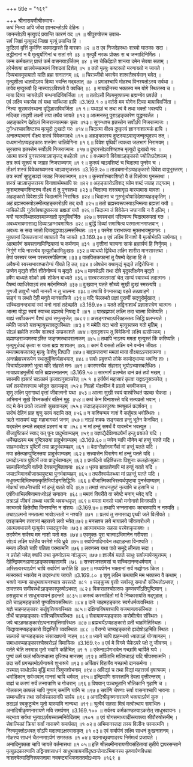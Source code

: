 +++
title = "१६९"

+++
श्रीनारायणीश्रीरुवाच-  
कथं नित्या अपि जीवा ज्ञानवन्तोऽपि देहिनः ।  
जानन्तोऽपि मृत्युपदं प्रयान्ति कारणं वद ॥१ ॥
श्रीपुरुषोत्तम उवाच-  
सर्वं जिह्मं मृत्युपदं जिह्मा मृत्युं प्रयान्ति हि ।  
कुटिलां वृत्तिं कुर्वन्ति कामाद्यास्ते हि मारकाः ॥२ ॥
त एव निजदेहस्थाः शत्रवो घातकाः सदा ।  
तद्धीनानां न वै मृत्युर्योगिनां च सतां रमे ॥३ ॥
मृत्युर्वै नरकः प्रोक्तः स च जन्मादिनिर्मितः ।  
जन्म कर्मबलात् प्राप्तं कर्म वासनयाऽर्जितम् ॥४ ॥
सा चेन्निर्दह्यते शान्त्या दमेन सेवया सताम् ।  
हरेर्भक्त्या क्षालयेच्चात्मानं विशदतां दिशेत् ॥५ ॥
ततो मृत्युः कष्टरूपो मरणाख्यो न जायते ।  
दिव्यभावमुपायातो याति ब्रह्म सनातनम् ॥६ ॥
चिरञ्जीवो भवत्येव शाश्वतैश्वर्यवान् भवेत् ।  
मृत्युशीला धातवोऽस्य दिव्या भवन्ति मद्बलात् ॥७ ॥
प्रमादश्चापि मोहश्च विनश्यतोऽस्य सर्वथा ।  
तावेव मृप्युरूपौ हि नास्याऽऽविशतो वै क्वचित् ॥८ ॥
मायाहीनस्य भक्तस्य मम योगे स्थितस्य च ।  
माया दिव्या जायतेऽपि बन्धनादिविवर्जिता ॥९ ॥
ततोऽसौ नित्यमुक्तात्मा ब्रह्मण्येव प्रवर्तते ।  
एवं लक्ष्मि भवत्येव त्वं यथा चाब्धिजा ह्यपि ॥3.169.१ ०॥
वर्तसे मम योगेन दिव्या मायाविवर्जिता ।  
नित्या सुसमसंस्थाना वृद्धिहासविवर्जिता ॥१ १॥
यथाऽहं च तथा त्वं वै तथा भक्तो भवत्यपि ।  
मदिच्छा तादृशी लक्ष्मी तया तथैव जायते ॥१२॥
आत्मनस्तु पुराऽहङ्कारेण युद्धमवर्तत ।  
अहङ्कारेण देहोऽयं निजराज्यात्मकः कृतः ॥१३॥
सुगन्धश्च हृतस्तेन सर्वोऽपि निजराज्यजः ।  
दुर्गन्धश्चावशिष्टश्च मृत्युदो दुःखदो गरः ॥१४॥
चिदात्मा वीक्ष्य दुष्कृत्यं ज्ञाननाशात्मकं ह्यपि ।  
अनात्म्याचरणं वीक्ष्य शस्त्रं विवेकमादधे ॥१५॥
अहङ्कारस्य दुष्टस्याऽवासृजन्मृत्युदस्य तत् ।  
वध्यमानोऽप्यहङ्कारः शस्त्रेण चातिवेगिना ॥१ ६॥
विवेश पृथिवीं त्यक्त्वा जलभागं निरामयम् ।  
सुरसश्च हृतस्तेन सर्वोऽपि निजराज्यजः ॥१७॥
द्रुष्टरसोऽवशिष्टश्च मृत्युदो दुःखदो गरः ।  
आत्मा शस्त्रं पुनस्तस्याऽवासृजद् वधहेतवे ॥१८॥
वध्यमानो विवेशाऽहङ्कारो ज्योतिःप्रदेशकम् ।  
तत्र रूपं सुरूपं च जग्राह निजराज्यगम् ॥१ ९॥
कुरूपं चाऽवशिष्टं च चिदात्मा पुनरेव च ।  
तीक्ष्णं शस्त्रं विवेकाख्यमस्य चाऽवासृजत्ततः ॥3.169.२०॥
ताड्यमानोऽप्यहङ्कारो विवेश वायुभूस्तरम् ।  
तत्र स्पर्शं सुष्टुसञ्ज्ञं जग्राह निजराज्यगम् ॥२१॥
कुस्पर्शश्चावशिष्टो वै तं विलोक्य पुनस्तथा ।  
शस्त्रं चाऽवासृजत्तस्य विनाशार्थमथापि सः ॥२२॥
अहङ्कारोऽविशद् व्योम शब्दं जग्राह तद्गतम् ।  
कुशब्दश्चावशिष्टश्च वीक्ष्य तं तु पुनस्तथा ॥२३॥
चिदात्मा शस्त्रमागृह्य मारयामास यावता ।  
अहङ्कारो विवेशाऽपि चिदात्मनि निराश्रितः ॥२४॥
चिदात्मा च गुरुर्भूत्वोपादिदेशाप्यहङ्कृतिम् ।  
अहं ब्रह्मस्वरूपोऽस्मीत्यहङ्कारोऽपि तद् दधौ ॥२५॥
ततो ब्रह्मस्वरूपस्याऽभिमत्या ब्रह्मतां ययौ ।  
मायिकोऽपि गुरोर्वाक्यादुपास्त्या ब्रह्मतां ययौ ॥२६॥
चिदात्मा तं विवेकेन जघानापि न वै हतिम् ।  
ययौ चात्मस्थितस्तस्माज्जातो मृत्युविवर्जितः ॥२७॥
स्वस्वभावं परित्यज्य चिदात्मरूपतां गतः ।  
अवध्यभावमासाद्य दिव्याऽहम्भावमाश्रितः ॥२८॥
बुद्धिं दिव्यां समाश्रित्य परमात्मानमाप्तवान् ।  
अवध्यः स सदा जातो दिव्यबुद्ध्याऽऽत्मसंस्थितः ॥२९॥
परमेश पराभक्त्या मुक्तभावमुपागतः ।  
मुक्तानां दिव्यतत्त्वानां व्याघातो नैव जायते ॥3.169.३०॥
एवं लक्ष्मि विनाशो वै मृत्योर्भवति चार्पणात् ।  
आत्मार्पणं समस्तानामिन्द्रियाणां च कर्मणाम् ॥३१ ॥
वृत्तीनां चात्मना साकं ब्रह्मार्पणं हि निर्गुणम् ।  
निर्गुणे मयि नास्त्येव मृत्युर्लोकाभिदुःखदः ॥३२॥
व्याधयो द्विविधा लक्ष्मि शारीरा मानसास्तथा ।  
तेषां परस्परं जन्म परस्परमपेक्षिणाम् ॥३३॥
वातपित्तकफानां तु वैषम्ये देहजा हि ते ।  
अवैषम्ये स्वस्थभावश्चारोग्यं गीयते हि तत् ॥३४॥
ओषधेन यथामृद्यं मृद्यते तद्विरोधिना ।  
उष्णेन मृद्यते शीतं शीतेनोष्ण्यं च मृद्यते ॥३५॥
मानसेऽपि तथा दोषे मृदुस्तीक्ष्णेन मृद्यते ।  
हर्षेण बाध्यते शोको हर्षः शोकेन बाध्यते ॥३६॥
सत्त्वरजस्तमसां चेत् साम्यं स्वास्थ्यं तदात्मनः ।  
वैषम्यं व्याधिरेवाऽयं तत्र मर्दनमिष्यते ॥३७॥
दुःखवान् यतते सौख्ये सुखी दुःखं स्मरत्यपि ।  
गुणजौ तावुभौ भावौ मानसौ न तु चात्मनः ॥३८॥
तथापि वेगमासाद्य वहते तत्प्रवाहणे ।  
सङ्गं च लभते देही मनुते मानसान्निजे ॥३९॥
यदि चेल्लभते प्रज्ञां पुराणीं सद्गुरोर्मुखात् ।  
सच्चिदानन्दभावां स्वां मनो नाशं तदेच्छति ॥3.169.४०॥
यतते तद्विनाशार्थं प्रज्ञाशस्त्रेण चात्मनः ।  
आत्मा योद्धा स्वयं स्याच्च ब्रह्मरथे निषद्य वै ॥४१ ॥
पारब्रह्मपदं लक्ष्मि तदा चात्मा विजेष्यति ।  
बाह्यं सर्वोपकरणं वैश्यं द्रव्यं समुत्सृजेत् ॥०८२॥
असङ्गश्चाऽपरिग्रहस्ततः सिद्धिं प्रलप्स्यते ।  
ममेति जायते यावन्मृत्युस्तावदुपस्थितः ॥४३॥
न ममेति यदा भावो मृत्युस्तस्य गतो मृतिम् ।  
सोऽहं ब्रह्मेति तस्यैव शाश्वतं सम्प्रकाशते ॥४४॥
एतादृशस्य तु विवेकिनो लक्ष्मि ह्यसीमकम् ।  
ब्रह्माण्डराज्यमस्याऽस्ति जङ्गमस्थावरात्मकम् ॥४५॥
तथापि नाऽस्य ममता मृत्युस्तं किं करिष्यति ।  
मृत्युमूर्धपदं कृत्वा स याता ब्रह्म शाश्वतम् ॥४६॥
कामं वै वसतो लक्ष्मि वने वन्येन जीवतः ।  
ममतामत्यजतस्तु मृत्युः केशेषु तिष्ठति ॥४७॥
बाह्यान्तराणां ममतां मायां वीक्ष्याऽऽन्तरात्मना ।  
अन्तर्ब्रह्मस्वरूपेण स्थातुर्मुक्तिर्महाभयात् ॥४८॥
सर्वाः प्रवृत्तयो लोके कामोद्भाव्या भवन्ति ताः ।  
विचार्याऽकामगो भूत्वा यदि संहरते मनः ॥४९॥
कारणस्यैव संहाराद् भूयोऽभ्यासबलैधितः ।  
मायाप्रवाहमुत्तीर्य याति ब्रह्मसनातनम् ॥3.169.५०॥
सारमार्गं प्रलम्बेत दानं व्रतं तपो मखम् ।  
सारमपि ह्यसारं चाऽकामं कृत्वाऽनुसञ्चरेत् ॥५ १ ॥
हर्यर्पणं महासारं कृत्वा यद्वाऽनुसञ्चरेत् ।  
सर्वं तस्योत्तरणाय भवेदुत सहायकृत् ॥५२॥
निग्रहो मोक्षबीजं वै प्रग्रहो भवबीजकम् ।  
शृणु लक्ष्मि पुरागाथां वृत्तां जीवात्मनो यथा ॥५३॥
आत्मा सुखी स्वयं पार्श्वस्थितं पप्रच्छ चैकदा ।  
अभिमानं सुखे विघ्नकर्तारं बलिनं मुहुः ॥५४॥
कथं केन विनाशस्ते यदि सत्यव्रतो भवान् ।  
वद् मे येन प्रयते त्वन्नाशे सुखवानहम् ॥५५॥
तदाऽहङ्कारपुरुषः श्मश्रुबलं प्रदर्शयन् ।  
सरोषं देहिनं प्राह शृणु सत्यं वदामि तत् ॥५६॥
न कश्चिन्मम नाशं वै कर्तुमत्र भवोत्थितः ।  
ऋते नारायणं यद्वा महाभागवतं जनम् ॥५७॥
नाऽहं शक्यः सङ्गवता हन्तु भूतेन केनचित् ।  
यद्बलेन हन्यते तद्बलं प्रहरणं च वा ॥५८॥
न मां हन्तुं समर्थं वै यावत्त्वेन भवत्युत ।  
बीजपुष्टिकरं स्याद् यत् पुनः प्रादुर्भवाम्यहम् ॥५९॥
यज्ञाद्यैर्दक्षिणाढ्यैर्मां हन्तु प्रयतते यदि ।  
धर्मेच्छाऽस्य मम पुष्टिस्तया प्रादुर्भवाम्यहम् ॥3.169.६०॥
जपेन चापि मौनेन मां हन्तुं यतते यदि ।  
साहम्भावोऽत्र पुष्टिर्मे तया प्रादुर्भवाम्यहम् ॥६१ ॥
वेदान्तैर्ज्ञानमार्गैर्वा मां हन्तुं यतते यदि ।  
मया हतेत्यहम्पुष्टिस्तया प्रादुर्भवाम्यहम् ॥६२॥
सन्न्यासेन विरागेण मां हन्तुं यतते यदि ।  
प्रमादोऽन्यत्र पुष्टिर्मे तया प्रादुर्भवाम्यहम् ॥६३॥
प्रमादिनो बहिश्चित्ताः पिशुनाः कलहोत्सुकाः ।  
सन्न्यासिनोऽपि वर्तन्ते देवसन्दूषिताशयाः ॥६४॥
धृत्या ब्रह्मव्रतेनापि मां हन्तुं यतते यदि ।  
जयाऽभिमानबीजाख्यपुष्ट्या पुनर्भवाम्यहम् ॥६५॥
तपसैश्वर्यलब्ध्या मां प्रहन्तुं यतते यदि ।  
मधुमत्यादिभिश्चमत्कृतिभिर्याङ्गसिद्धिभिः ॥६६॥
बीजात्मिकाभिरत्यर्थपुष्ट्या पुनर्भवाम्यहम् ।  
मोक्षार्थं साधनैश्चापि मां हन्तुं यतते यदि ॥६७॥
तमज्ञं साधनतुष्टं नृत्यामि च हसामि च ।  
एवंविधाभिलषिणामवध्योऽहं सनातनः ॥६८॥
ममत्वं विपरीते वा स्वेष्टे मनाग् भवेद् यदि ।  
तत्राऽहं जीवनं लब्ध्वा भवामि भवबन्धकृत् ॥६९॥
ममता मनसो भावो मनोनाशे विनश्यति ।  
काचभावे क्षितेर्दोषा विनश्यन्ति न संशयः ॥3.169.७०॥
तथापि भग्नताभावः काचस्यापि न नश्यति ।  
तथाऽऽत्मनो ममतात्मा भावोऽन्ततो न नश्यति ॥७१ ॥
प्रलयं तु समासाद्य पृथ्वी जले विलीयते ।  
एवङ्क्रमेण तत्त्वानां महत्तत्त्वे लयो भवेत्॥७२॥
मनसश्च लये मायालये जीवत्वरोधने ।  
आत्मत्वभासने मृत्युर्मम स्यादपुनर्भवः ॥७३॥
आत्मावभासः सहसा परमेशकृपावशः ।  
तदर्पणेन सर्वस्य मम नाशो यतो मतः ॥७४॥
एवमुक्तः पुरा चात्माऽभिमानेन गरीयसा ।  
सोऽयं लक्ष्मि यतेतैव परमेशे मयि ध्रुवे ॥७५॥
सर्वार्पणादिभावेन तदाऽहन्ता विनश्यति ।  
ममता लीयते चापि पतिता परमात्मनि ॥७६॥
लवणस्य यथा पाते समुद्रे लीनता सदा ।  
न प्ररोहो भवेत् क्वापि तथा कृष्णोऽस्य नांऽकुरम् ॥७७॥
ज्ञात्वैवं यतते साधुः सर्वात्मार्पणमुत्तमम् ।  
देहेन्द्रियमनःप्राणाऽहङ्कारमहतामपि ॥७८ ॥
सत्त्वरजस्तमसां च सच्चिदानन्दधर्मणाम् ।  
अस्तित्वस्याऽर्पणं चापि सर्वार्पणं करोति हि ॥७९॥
मय्यर्पणेन भक्तानां सर्वं मद्योगतः किल ।  
मत्स्वरूपं भवत्येव न तद्बन्धाय जायते ॥3.169.८० ॥
शृणु लक्ष्मि कथयामि मम भक्तस्य वै कथाम् ।  
भक्तो नाम्ना साधुभावायनश्चात्र सरस्तटे ॥८१ ॥
सङ्कुच्य वृत्तीः सर्वास्तु समाधौ संस्थितोऽभवत् ।  
तावत्तस्य समीपस्थोऽहङ्कारपुरुषोऽभवत् ॥८२॥
विकरालश्चोग्ररूपः कृष्णवर्णोऽतिपुष्टिमान् ।  
हसन्नुवाच तं साधुभावायनं हृदन्तरे ॥८३५॥
कस्त्वं कस्मादितो मां वै निष्कासयसि मद्गृहात् ।  
व्रते चाऽहमहङ्कारो पुण्यविषयसंस्थितः ॥८४॥
दाने चाहमहङ्कारः स्वर्गधर्मव्यवस्थितः ।  
यज्ञे चाहमहङ्कारः कर्तृवृत्तिव्यवस्थितः ॥८५॥
दक्षिणाविषयश्चापि यजमानत्वसंस्थितः ।  
तीर्थे चाहमहङ्कारः पावित्र्यविषयस्थितः ॥८६॥
सेवायामप्यहङ्कारः करोमीत्येव संस्थितः ।  
जपे चाऽहमहङ्कारोऽघनाशवृत्तिमास्थितः ॥८७॥
ब्रह्मचर्येऽप्यहङ्कारो व्रती चाहमितिस्थितः ।  
विद्यायामप्यहङ्कारो विद्वानिति व्यवस्थितः ॥८८ ॥
वैराग्ये चाप्यहङ्कारो ह्यदोषोऽहमिति स्थितः ।  
सन्न्यासे चाप्यहङ्कारः संसारक्षपणो न्वहम् ॥८९॥
ध्याने चापि ह्यहम्भावो ध्याताऽहं योगवानहम् ।  
समाधावप्यहङ्कारश्चैश्वरोऽहं विमायिकः ॥3.169.९०॥
एवं मे विगमे चैकेऽपरे पक्षे तु जीवनम् ।  
वर्तते चेति तस्मान्न मृतो भवामि कर्हिचित् ॥९ १ ॥
एकेनाऽर्पणभावेन गच्छामि चार्पिते श्रये ।  
पुण्यं कर्म फलं भक्तिश्चात्मा वृत्तिश्च मानसम् ॥९२॥
अर्पितानि मतिश्चाऽहं यदि श्रीपरमात्मनि ।  
तदा सर्वे प्रगच्छामोऽर्पणाश्रये शुभाश्रये ॥९३॥
अर्पितारं विहायैव गच्छामो दानकर्मणा ।  
तस्मात् साधोऽर्पय बुद्धिं मायां त्रिगुणशोभनाम् ॥९४॥
अविद्यां च तथा विद्यां महत्तत्त्वं वृषाश्रयम् ।  
धर्मादिकान् सर्वभावान् मानसं चापि धर्मवत् ॥९५॥
इन्द्रियाणि समस्तानि देवता वृत्तीरन्तरम् ।  
बाह्यं च करणं सर्वं तन्मात्राणि च गोचरान् ॥९६॥
विषयान् पञ्चभूतानि भौतिकानि गृहाणि च ।  
गोलकान् तत्फलं चापि गुणान् कर्माणि यानि च ॥९७॥
सर्वाणि चेषणाः सर्वा वासनाश्चापि भावनाः ।  
सम्बन्धाँश्च तथा सर्वसंस्कारानपि चार्पय ॥९८॥
अनादिश्रीकृष्णनारायणे भक्त्याऽर्पणं कुरु ।  
तदाऽहं स्वकुटुम्बेन युतो यास्यामि नान्यथा ॥९९॥
श्रुत्वैवं सहसा मित्रं मत्वोत्थाय समाधितः ।  
अनादिश्रीकृष्णनारायणे मयि समर्पणम् ॥3.169.१०० ॥
सर्वस्य कर्मकाण्डस्याऽकरोत् साधुभवायनः ।  
मद्भाःव सर्वथा भूत्वाऽऽर्पयच्चात्मनिवेदिताम् ॥१०१ ॥
एवं योगसमाध्यादींस्त्यक्त्वा श्रीपौरुषोत्तमीम् ।  
सेवात्मिकां क्रियां सर्वां नारायणे समार्पयत् ॥१ ०२॥
अभिमानस्तदा तस्य विलीनः परमात्मनि ।  
नित्यमुक्तोऽभवत् सोऽपि मदात्माऽक्षरवासकृत् ॥१ ०३॥
एवं सर्वार्पणं लक्ष्मि साधनं दुःखनाशनम् ।  
मोक्षस्य साधनं चैतन्ममाऽर्पणं समस्ततः ॥१ ०४॥
पठनाच्छ्रवणादस्य निर्ममत्वं प्रजायते ।  
अनादिमुक्तता चापि जायते वर्तनात्तथा ॥१ ०५॥
इति श्रीलक्ष्मीनारायणीयसंहितायां तृतीये द्वापरसन्ताने मृत्युप्रदकारणानि तद्विनाशसाधनं साधुभावायनर्षिदृष्टान्तेनाऽभिमानस्य कृष्णार्पणविधया  
नाशश्चेत्यादिनिरूपणनामा नवषष्ट्यधिकशततमोऽध्यायः ॥१६९ ॥
    
